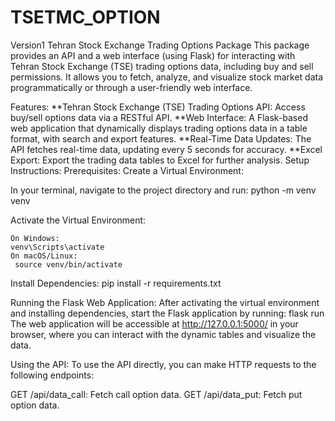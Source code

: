 # TSETMC_OPTION
Version1
Tehran Stock Exchange Trading Options Package
This package provides an API and a web interface (using Flask) for interacting with Tehran Stock Exchange (TSE) trading options data, including buy and sell permissions. It allows you to fetch, analyze, and visualize stock market data programmatically or through a user-friendly web interface.

Features:
**Tehran Stock Exchange (TSE) Trading Options API: Access buy/sell options data via a RESTful API.
**Web Interface: A Flask-based web application that dynamically displays trading options data in a table format, with search and export features.
**Real-Time Data Updates: The API fetches real-time data, updating every 5 seconds for accuracy.
**Excel Export: Export the trading data tables to Excel for further analysis.
Setup Instructions:
Prerequisites:
Create a Virtual Environment:

In your terminal, navigate to the project directory and run:
  python -m venv venv

Activate the Virtual Environment:
    
    On Windows:
    venv\Scripts\activate
    On macOS/Linux:
     source venv/bin/activate
Install Dependencies:
  pip install -r requirements.txt

Running the Flask Web Application:
  After activating the virtual environment and installing dependencies, start the Flask application by running:
  flask run
  The web application will be accessible at http://127.0.0.1:5000/ in your browser, where you can interact with the dynamic tables and visualize the data.

Using the API:
To use the API directly, you can make HTTP requests to the following endpoints:

  GET /api/data_call: Fetch call option data.
  GET /api/data_put: Fetch put option data.
